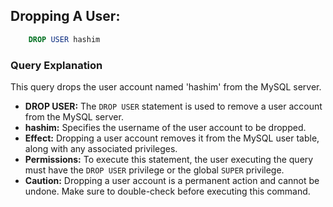 ## Dropping A User:
```sql
    DROP USER hashim
```
### Query Explanation

This query drops the user account named 'hashim' from the MySQL server.

- **DROP USER:** The `DROP USER` statement is used to remove a user account from the MySQL server.
- **hashim:** Specifies the username of the user account to be dropped.
- **Effect:** Dropping a user account removes it from the MySQL user table, along with any associated privileges.
- **Permissions:** To execute this statement, the user executing the query must have the `DROP USER` privilege or the global `SUPER` privilege.
- **Caution:** Dropping a user account is a permanent action and cannot be undone. Make sure to double-check before executing this command.

